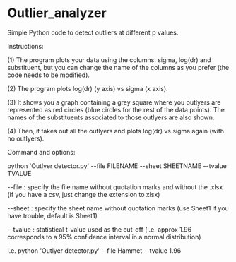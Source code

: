 # Outlier_analyzer
Simple Python code to detect outliers at different p values.

Instructions:

(1) The program plots your data using the columns:
sigma, log(dr) and substituent, but you can change the name of the columns as you prefer (the code needs to be modified).

(2) The program plots log(dr) (y axis) vs sigma (x axis).

(3) It shows you a graph containing a grey square where you outlyers are represented as red circles (blue circles for the rest of the data points).
The names of the substituents associated to those outlyers are also shown.

(4) Then, it takes out all the outlyers and plots log(dr) vs sigma again (with no outlyers).


Command and options:

python 'Outlyer detector.py' --file FILENAME --sheet SHEETNAME --tvalue TVALUE

--file : specify the file name without quotation marks and without the .xlsx (if you have a csv, just change the extension to xlsx)

--sheet : specify the sheet name without quotation marks (use Sheet1 if you have trouble, default is Sheet1)

--tvalue : statistical t-value used as the cut-off (i.e. approx 1.96 corresponds to a 95% confidence interval in a normal distribution)

i.e. python 'Outlyer detector.py' --file Hammet --tvalue 1.96
